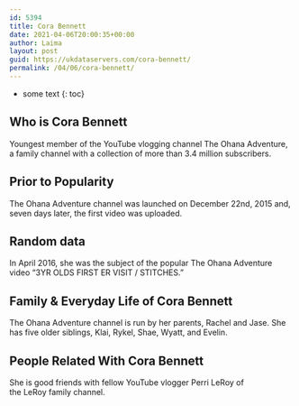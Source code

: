 ```yaml
---
id: 5394
title: Cora Bennett
date: 2021-04-06T20:00:35+00:00
author: Laima
layout: post
guid: https://ukdataservers.com/cora-bennett/
permalink: /04/06/cora-bennett/
---
```


* some text
{: toc}


## Who is Cora Bennett
                  
                  
                  
Youngest member of the YouTube vlogging channel The Ohana Adventure, a family channel with a collection of more than 3.4 million subscribers. 
                  
              
            
              
            
                
                
                
## Prior to Popularity
                  
                  
                  
The Ohana Adventure channel was launched on December 22nd, 2015 and, seven days later, the first video was uploaded. 
                  
              
            
              
            
                
                
                
## Random data
                  
                  
                  
In April 2016, she was the subject of the popular The Ohana Adventure video &#8220;3YR OLDS FIRST ER VISIT / STITCHES.&#8221; 
                  
              
            
              
            
                
                
                
## Family & Everyday Life of Cora Bennett
                  
                  
                  
The Ohana Adventure channel is run by her parents, Rachel and Jase. She has five older siblings, Klai, Rykel, Shae, Wyatt, and Evelin. 
                  
              
            
              
            
                
                
                
## People Related With Cora Bennett
                  
                  
                  
She is good friends with fellow YouTube vlogger Perri LeRoy of the LeRoy family channel. 
                  
              
            
              
            
                
              
            
              
              
            
            
              
            
          
          
          